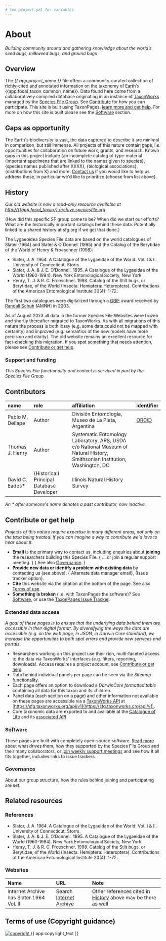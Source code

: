 ```yaml
---
# See project.yml for variables.
---
```

# About
_Building community around and gathering knowledge about the world’s seed bugs, milkweed bugs, and ground bugs_

## Overview
The _{{ app:project_name }}_ file offers a community-curated collection of richly-cited and annotated information on the taxonomy of Earth’s {{app:focal_taxon_common_name}}. Data found here come from a collaboratively compiled database originating in an instance of [TaxonWorks](https://taxonworks.org) managed by the [Species File Group](https://speciesfilegroup.org). See [Contribute](#contribute-or-get-help) for how you can participate. This site is built using TaxonPages, [learn more and get help](https://github.com/SpeciesFileGroup/taxonpages). For more on how this site is built please see the [Software](#software) section.

## Gaps as opportunity
The Earth's biodiversity is vast, the data captured to describe it are minimal in comparison, but still immense. All projects of this nature contain gaps, i.e. opportunities for collaboration on future work, grants, and research. Known gaps in this project include {an incomplete catalog of type-material (important specimens that are linked to the names given to species}, {species names published after XXXX}, {biological associations}, {distributions from X} and more. [Contact us](#contribute-or-get-help) if you would like to help us address these, in particular we'd like to prioritize {choose from list above}.

## History
_Our old website is now a read-only resource available at [http://{{app:focal_taxon}}.archive.speciesfile.org](http://{{app:focal_taxon}}.archive.speciesfile.org)._

{How did this specific SF group come to be? When did we start our efforts? What are the historically important catalogs behind these data. Potentially linked to a shared history at sfg.org if we get that done.}

The Lygaeoidea Species File data are based on the world catalogues of Slater (1964) and Slater & O´Donnell (1995) and the Catalog of the Berytidae of the World of Henry & Froeschner (1998):
- Slater, J. A. 1964. A Catalogue of the Lygaeidae of the World. Vol. I & II. University of Connecticut, Storrs.
- Slater, J. A. & J. E. O’Donnell. 1995. A Catalogue of the Lygaeidae of the World (1960-1994). New York Entomological Society, New York.
- Henry, T. J. & R. C. Froeschner. 1998. Catalog of the Stilt bugs, or Berytidae, of the World (Insecta: Hemiptera: Heteroptera). Contributions of the American Entomological Institute 30(4): 1-72.

The first two catalogues were digitalized through a [GBIF](https://www.gbif.org/) award received by [Randall Schuh](https://orcid.org/0000-0002-0713-1367) (AMNH) in 2003. 

As of August 2023 all data in the former Species File Websites were frozen and shortly thereafter migrated to TaxonWorks. As with all migrations of this nature the process is both lossy (e.g. some data could not be mapped with certainty) and improved (e.g. semantics of the new models have more precision and clarity). The old website remains an excellent resource for fact-checking this migration. If you spot something that needs attention, please see [Contribute or get help](#contribute-or-get-help).

### Support and funding
_This Species File functionality and content is serviced in part by the Species File Group._

## Contributors

|name|role|affiliation|identifier|
|:----|:----|:----|:----|
| Pablo M. Dellapé| Author | División Entomología, Museo de La Plata, Argentina | [ORCiD](https://orcid.org/0000-0002-6914-1026)
| Thomas J. Henry | Author | Systematic Entomology Laboratory, ARS, USDA c/o National Museum of Natural History, Smithsonian Institution, Washington, DC |
| David C. Eades* | (Historical) Principal Database Developer | Illinois Natural History Survey |

_An \* after someone's name denotes a past contributor, now inactive._

## Contribute or get help
_Projects of this nature require expertise in many different areas, not only on the taxa being treated. If you can imagine a way to contribute we'd love to hear about it._

- **<a href="mailto:{{app:contact_email}}">Email</a>** is the primary way to contact us, including enquiries about **joining** the researchers building this Species File. { ... or join a regular support meeting. } { See also [Governance](#governance). }
- **Provide new data or identify a problem with existing data** by contacting us (see above). { Alternate data manager email}, {Issue tracker option}.
- **Cite** this website via the citation at the bottom of the page. See also [Terms of use](#terms-of-use).
- **Something is broken** (i.e. with TaxonPages the software)? See [Software](#software), or use the [TaxonPages Issue Tracker](https://github.com/SpeciesFileGroup/taxonpages/issues).

### Extended data access
_A goal of these pages is to ensure that the underlying data behind them are accessible in their digital format. By diversifying the ways the data are accessible (e.g. on the web page, in JSON, in Darwin Core standard), we increase the opportunities to both spot errors and provide new services and portals._

- Researchers working on this project use their rich, multi-faceted access to the data via TaxonWorks' interfaces (e.g. filters, reporting, downloads). Access requires a project account, see [Contribute or get help](#contribute-or-get-help).
- Data behind individual panels per page can be seen via the _Sitemap_ functionality.
- Each page offers an option to download a _DarwinCore formatted table_ containing all data for this taxon and its children.
- Panel data (each section on a page) and other information not available on these pages are accessible via a [TaxonWorks API](https://api.taxonworks.org) at [https://sfg.taxonworks.org/api/v1](https://sfg.taxonworks.org/api/v1).
- Core taxonomic data are exported to and available at the [Catalogue of Life]({https://link_to_root_taxon_page}) and its [associated API]({https://link_to_api_for_pertinent_dataset}).

### Software
These pages are built with completely open-source software. [Read more](http://speciesfilegroup.org/docs/taxonworks_in_production_at_sfg.html) about what drives them, how they supported by the Species File Group and their many collaborators, or [join weekly support meetings](https://speciesfilegroup.org/events.html) and see how it all fits together, includes links to issue trackers.

### Governance
About our group structure, how the rules behind joining and participating are set.

## Related resources

### References
- Slater, J. A. 1964. A Catalogue of the Lygaeidae of the World. Vol. I & II. University of Connecticut, Storrs.
- Slater, J. A. & J. E. O’Donnell. 1995. A Catalogue of the Lygaeidae of the World (1960-1994). New York Entomological Society, New York.
- Henry, T. J. & R. C. Froeschner. 1998. Catalog of the Stilt bugs, or Berytidae, of the World (Insecta: Hemiptera: Heteroptera). Contributions of the American Entomological Institute 30(4): 1-72.

### Websites

|Name|URL|Note|
|:----|:----|:----|
| Internet Archive has Slater 1964 Vol. II | Search [Internet Archive](https://archive.org/) | Other references cited in [History](#history) above may be there as well |

## Terms of use (Copyright guidance)

<div class="flex items-center gap-2">
  <a
    class="min-w-fit"
    href="{{ app:copyright_image_link }}"
  >
    <img 
      src="{{ app:copyright_image }}" 
      alt="copyright" 
      class="m-0"
    >
  </a>
  <span>{{ app:copyright_text }}</span>
</div>

